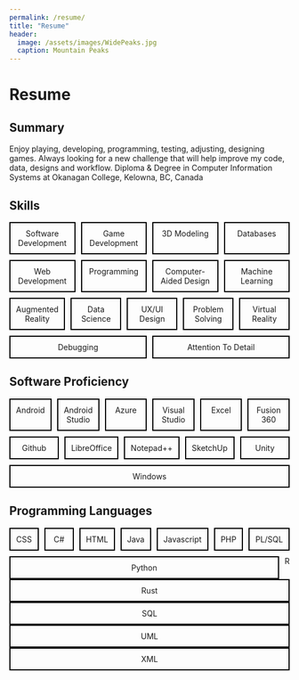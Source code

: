 ```yaml
---
permalink: /resume/
title: "Resume"
header:
  image: /assets/images/WidePeaks.jpg
  caption: Mountain Peaks
---
```

<div>
  <h1>Resume</h1>
  <h2>Summary</h2>
  <p>Enjoy playing, developing, programming, testing, adjusting, designing games. Always looking for a new challenge that will help improve my code, data, designs and workflow. Diploma & Degree in Computer Information Systems at Okanagan College, Kelowna, BC, Canada</p>
  <h2>Skills</h2>
<div style="display: flex; gap: 10px; flex-wrap: wrap;">
  <div style="border: 2px solid #000; padding: 10px; text-align: center; flex: 1;">Software Development</div>
  <div style="border: 2px solid #000; padding: 10px; text-align: center; flex: 1;">Game Development</div>
  <div style="border: 2px solid #000; padding: 10px; text-align: center; flex: 1;">3D Modeling</div>
  <div style="border: 2px solid #000; padding: 10px; text-align: center; flex: 1;">Databases</div>
  <div style="border: 2px solid #000; padding: 10px; text-align: center; flex: 1;">Web Development</div>
  <div style="border: 2px solid #000; padding: 10px; text-align: center; flex: 1;">Programming</div>
  <div style="border: 2px solid #000; padding: 10px; text-align: center; flex: 1;">Computer-Aided Design</div>
  <div style="border: 2px solid #000; padding: 10px; text-align: center; flex: 1;">Machine Learning</div>
  <div style="border: 2px solid #000; padding: 10px; text-align: center; flex: 1;">Augmented Reality</div>
  <div style="border: 2px solid #000; padding: 10px; text-align: center; flex: 1;">Data Science</div>
  <div style="border: 2px solid #000; padding: 10px; text-align: center; flex: 1;">UX/UI Design</div>
  <div style="border: 2px solid #000; padding: 10px; text-align: center; flex: 1;">Problem Solving</div>
  <div style="border: 2px solid #000; padding: 10px; text-align: center; flex: 1;">Virtual Reality</div>
  <div style="border: 2px solid #000; padding: 10px; text-align: center; flex: 1;">Debugging</div>
  <div style="border: 2px solid #000; padding: 10px; text-align: center; flex: 1;">Attention To Detail</div>
</div>
<h2>Software Proficiency</h2>
<div style="display: flex; gap: 10px; flex-wrap: wrap;">
  <div style="border: 2px solid #000; padding: 10px; text-align: center; flex: 1;">Android</div>
  <div style="border: 2px solid #000; padding: 10px; text-align: center; flex: 1;">Android Studio</div>
  <div style="border: 2px solid #000; padding: 10px; text-align: center; flex: 1;">Azure</div>
  <div style="border: 2px solid #000; padding: 10px; text-align: center; flex: 1;">Visual Studio</div>
  <div style="border: 2px solid #000; padding: 10px; text-align: center; flex: 1;">Excel</div>
  <div style="border: 2px solid #000; padding: 10px; text-align: center; flex: 1;">Fusion 360</div>
  <div style="border: 2px solid #000; padding: 10px; text-align: center; flex: 1;">Github</div>
  <div style="border: 2px solid #000; padding: 10px; text-align: center; flex: 1;">LibreOffice</div>
  <div style="border: 2px solid #000; padding: 10px; text-align: center; flex: 1;">Notepad++</div>
  <div style="border: 2px solid #000; padding: 10px; text-align: center; flex: 1;">SketchUp</div>
  <div style="border: 2px solid #000; padding: 10px; text-align: center; flex: 1;">Unity</div>
  <div style="border: 2px solid #000; padding: 10px; text-align: center; flex: 1;">Windows</div>
</div>
<h2>Programming Languages</h2>
<div style="display: flex; gap: 10px; flex-wrap: wrap;">
  <div style="border: 2px solid #000; padding: 10px; text-align: center; flex: 1;">CSS</div>
  <div style="border: 2px solid #000; padding: 10px; text-align: center; flex: 1;">C#</div>
  <div style="border: 2px solid #000; padding: 10px; text-align: center; flex: 1;">HTML</div>
  <div style="border: 2px solid #000; padding: 10px; text-align: center; flex: 1;">Java</div>
  <div style="border: 2px solid #000; padding: 10px; text-align: center; flex: 1;">Javascript</div>
  <div style="border: 2px solid #000; padding: 10px; text-align: center; flex: 1;">PHP</div>
  <div style="border: 2px solid #000; padding: 10px; text-align: center; flex: 1;">PL/SQL</div>
  <div style="border: 2px solid #000; padding: 10px; text-align: center; flex: 1;">Python</div
  <div style="border: 2px solid #000; padding: 10px; text-align: center; flex: 1;">R</div>
  <div style="border: 2px solid #000; padding: 10px; text-align: center; flex: 1;">Rust</div>
  <div style="border: 2px solid #000; padding: 10px; text-align: center; flex: 1;">SQL</div>
  <div style="border: 2px solid #000; padding: 10px; text-align: center; flex: 1;">UML</div>
  <div style="border: 2px solid #000; padding: 10px; text-align: center; flex: 1;">XML</div>
</div>
</div>

